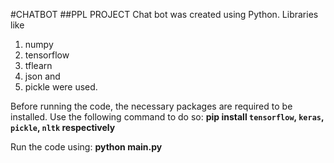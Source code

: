 #CHATBOT
##PPL PROJECT
Chat bot was created using Python.
Libraries like 
1. numpy
2. tensorflow
3. tflearn
4. json and 
5. pickle
were used.

Before running the code, the necessary packages are required to be installed.
Use the following command to do so:
<b> pip install `tensorflow`, `keras`, `pickle`, `nltk` respectively</b>

Run the code using:
<b> python main.py </b>
